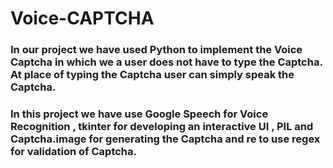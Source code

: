 # Voice-CAPTCHA

### In our project we have used Python to implement the Voice Captcha in which we a user does not have to type the Captcha. At place of typing the Captcha user can simply speak the Captcha.

### In this project we have use Google Speech for Voice Recognition , tkinter for developing an interactive UI , PIL and Captcha.image for generating the Captcha and re to use regex for validation of Captcha. 
